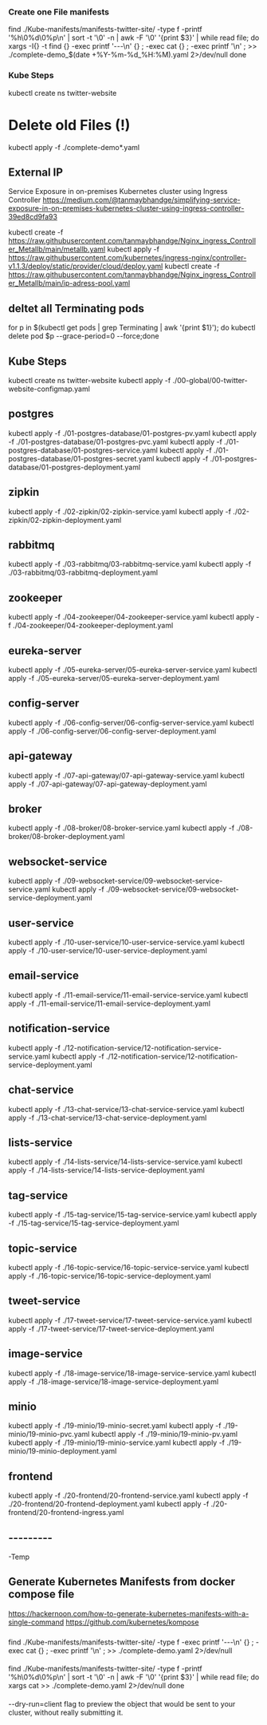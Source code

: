 ### Create one File manifests


find ./Kube-manifests/manifests-twitter-site/ -type f -printf '%h\0%d\0%p\n' | sort -t '\0' -n | awk -F '\0' '{print $3}' | while read file; do
    xargs -I{} -t find {} -exec printf '---\n' {} \; -exec cat {} \; -exec printf '\n' \; >> ./complete-demo_$(date +%Y-%m-%d_%H:%M).yaml 2>/dev/null
done



### Kube Steps 
kubectl create ns twitter-website

# Delete old Files (!)

kubectl apply -f ./complete-demo*.yaml 






## External IP
Service Exposure in on-premises Kubernetes cluster using Ingress Controller
https://medium.com/@tanmaybhandge/simplifying-service-exposure-in-on-premises-kubernetes-cluster-using-ingress-controller-39ed8cd9fa93


kubectl create -f https://raw.githubusercontent.com/tanmaybhandge/Nginx_ingress_Controller_Metallb/main/metallb.yaml
kubectl apply -f https://raw.githubusercontent.com/kubernetes/ingress-nginx/controller-v1.1.3/deploy/static/provider/cloud/deploy.yaml
kubectl create -f https://raw.githubusercontent.com/tanmaybhandge/Nginx_ingress_Controller_Metallb/main/ip-adress-pool.yaml




## deltet all Terminating pods
for p in $(kubectl get pods | grep Terminating | awk '{print $1}'); do kubectl delete pod $p --grace-period=0 --force;done



## Kube Steps

kubectl create ns twitter-website
kubectl apply -f ./00-global/00-twitter-website-configmap.yaml

## postgres
kubectl apply -f ./01-postgres-database/01-postgres-pv.yaml
kubectl apply -f ./01-postgres-database/01-postgres-pvc.yaml
kubectl apply -f ./01-postgres-database/01-postgres-service.yaml
kubectl apply -f ./01-postgres-database/01-postgres-secret.yaml
kubectl apply -f ./01-postgres-database/01-postgres-deployment.yaml

## zipkin
kubectl apply -f ./02-zipkin/02-zipkin-service.yaml
kubectl apply -f ./02-zipkin/02-zipkin-deployment.yaml

## rabbitmq
kubectl apply -f ./03-rabbitmq/03-rabbitmq-service.yaml
kubectl apply -f ./03-rabbitmq/03-rabbitmq-deployment.yaml

## zookeeper
kubectl apply -f ./04-zookeeper/04-zookeeper-service.yaml
kubectl apply -f ./04-zookeeper/04-zookeeper-deployment.yaml


## eureka-server
kubectl apply -f ./05-eureka-server/05-eureka-server-service.yaml
kubectl apply -f ./05-eureka-server/05-eureka-server-deployment.yaml

## config-server
kubectl apply -f ./06-config-server/06-config-server-service.yaml
kubectl apply -f ./06-config-server/06-config-server-deployment.yaml


## api-gateway
kubectl apply -f ./07-api-gateway/07-api-gateway-service.yaml
kubectl apply -f ./07-api-gateway/07-api-gateway-deployment.yaml

## broker
kubectl apply -f ./08-broker/08-broker-service.yaml
kubectl apply -f ./08-broker/08-broker-deployment.yaml

## websocket-service
kubectl apply -f ./09-websocket-service/09-websocket-service-service.yaml
kubectl apply -f ./09-websocket-service/09-websocket-service-deployment.yaml

## user-service
kubectl apply -f ./10-user-service/10-user-service-service.yaml
kubectl apply -f ./10-user-service/10-user-service-deployment.yaml

## email-service
kubectl apply -f ./11-email-service/11-email-service-service.yaml
kubectl apply -f ./11-email-service/11-email-service-deployment.yaml

## notification-service
kubectl apply -f ./12-notification-service/12-notification-service-service.yaml
kubectl apply -f ./12-notification-service/12-notification-service-deployment.yaml

## chat-service
kubectl apply -f ./13-chat-service/13-chat-service-service.yaml
kubectl apply -f ./13-chat-service/13-chat-service-deployment.yaml

## lists-service
kubectl apply -f ./14-lists-service/14-lists-service-service.yaml
kubectl apply -f ./14-lists-service/14-lists-service-deployment.yaml

## tag-service
kubectl apply -f ./15-tag-service/15-tag-service-service.yaml
kubectl apply -f ./15-tag-service/15-tag-service-deployment.yaml

## topic-service
kubectl apply -f ./16-topic-service/16-topic-service-service.yaml
kubectl apply -f ./16-topic-service/16-topic-service-deployment.yaml

## tweet-service
kubectl apply -f ./17-tweet-service/17-tweet-service-service.yaml
kubectl apply -f ./17-tweet-service/17-tweet-service-deployment.yaml

## image-service 
kubectl apply -f ./18-image-service/18-image-service-service.yaml
kubectl apply -f ./18-image-service/18-image-service-deployment.yaml

## minio
kubectl apply -f ./19-minio/19-minio-secret.yaml
kubectl apply -f ./19-minio/19-minio-pvc.yaml
kubectl apply -f ./19-minio/19-minio-pv.yaml
kubectl apply -f ./19-minio/19-minio-service.yaml
kubectl apply -f ./19-minio/19-minio-deployment.yaml

## frontend
kubectl apply -f ./20-frontend/20-frontend-service.yaml
kubectl apply -f ./20-frontend/20-frontend-deployment.yaml
kubectl apply -f ./20-frontend/20-frontend-ingress.yaml

## ---------



-Temp

## Generate Kubernetes Manifests from docker compose file 
https://hackernoon.com/how-to-generate-kubernetes-manifests-with-a-single-command
https://github.com/kubernetes/kompose

###
find ./Kube-manifests/manifests-twitter-site/ -type f -exec printf '---\n' {} \; -exec cat {} \; -exec printf '\n' \; >> ./complete-demo.yaml 2>/dev/null
####


####
find ./Kube-manifests/manifests-twitter-site/ -type f -printf '%h\0%d\0%p\n' | sort -t '\0' -n | awk -F '\0' '{print $3}' | while read file; do
    xargs cat >> ./complete-demo.yaml 2>/dev/null
done
####


--dry-run=client flag to preview the object that would be sent to your cluster, without really submitting it.